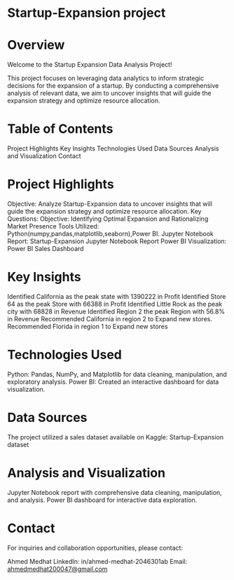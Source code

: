 # Startup-Expansion project

# Overview
Welcome to the Startup Expansion Data Analysis Project!

This project focuses on leveraging data analytics to inform strategic decisions for the expansion of a startup. By conducting a comprehensive analysis of relevant data, we aim to uncover insights that will guide the expansion strategy and optimize resource allocation.

# Table of Contents
Project Highlights
Key Insights
Technologies Used
Data Sources
Analysis and Visualization
Contact

# Project Highlights
Objective: Analyze Startup-Expansion data to uncover insights that will guide the expansion strategy and optimize resource allocation.
Key Questions: Objective: Identifying Optimal Expansion and Rationalizing Market Presence
Tools Utilized: Python(numpy,pandas,matplotlib,seaborn),Power BI.
Jupyter Notebook Report: Startup-Expansion Jupyter Notebook Report
Power BI Visualization: Power BI Sales Dashboard

# Key Insights
Identified California as the peak state with 1390222 in Profit
Identified Store 64 as the peak Store with 66388 in Profit
Identified Little Rock as the peak city with 68828 in Revenue
Identified Region 2 the peak Region with 56.8% in Revenue
Recommended California in region 2 to Expand new stores.
Recommended Florida in region 1 to Expand new stores
# Technologies Used
Python: Pandas, NumPy, and Matplotlib for data cleaning, manipulation, and exploratory analysis.
Power BI: Created an interactive dashboard for data visualization.

# Data Sources
The project utilized a sales dataset available on Kaggle: Startup-Expansion dataset

# Analysis and Visualization
Jupyter Notebook report with comprehensive data cleaning, manipulation, and analysis.
Power BI dashboard for interactive data exploration.

# Contact
For inquiries and collaboration opportunities, please contact:

Ahmed Medhat
LinkedIn: in/ahmed-medhat-2046301ab
Email: ahmedmedhat200047@gmail.com



